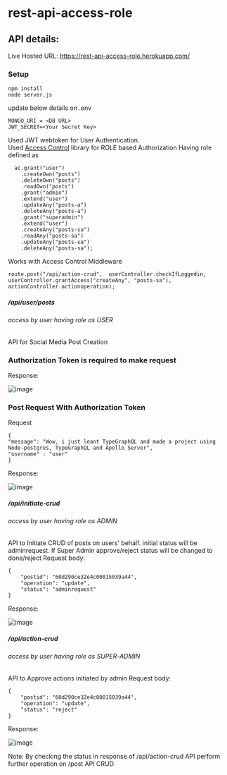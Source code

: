 # rest-api-access-role

## API details:
Live Hosted URL: https://rest-api-access-role.herokuapp.com/
### Setup
```
npm install
node server.js
```

update below details on .env
```
MONGO_URI = <DB URL>
JWT_SECRET=<Your Secret Key>
```


Used JWT webtoken for User Authentication. \
Used [Access Control](https://www.npmjs.com/package/accesscontrol) library for ROLE based Authorization
Having role defined as 
```
  ac.grant("user")
    .createOwn("posts")
    .deleteOwn("posts")
    .readOwn("posts")
    .grant("admin")
    .extend("user")
    .updateAny("posts-a")
    .deleteAny("posts-a")    
    .grant("superadmin")
    .extend("user")
    .createAny("posts-sa")
    .readAny("posts-sa")
    .updateAny("posts-sa")
    .deleteAny("posts-sa");
  ```  
Works with Access Control Middleware
```
route.post("/api/action-crud",  userController.checkIfLoggedin,
userController.grantAccess("createAny", "posts-sa"), actionController.actionoperation);

```
##### /api/user/posts
###### access by user having role as USER
API for Social Media Post Creation

### Authorization Token is required to make request
Response:

![image](https://user-images.githubusercontent.com/44355278/122185450-bc122500-ceaa-11eb-8382-83f457e784ab.png)


### Post Request With Authorization Token
Request
```
{
"message": "Wow, i just leant TypeGraphQL and made a project using Node-postgres, TypeGraphQL and Apollo Server",
"username" : "user"
}
```
Response:

![image](https://user-images.githubusercontent.com/44355278/123022721-d80a4f00-d3f3-11eb-9ef1-741f42bcca4a.png)

##### /api/initiate-crud
###### access by user having role as ADMIN
API to Initiate CRUD of posts on users' behalf. initial status  will be adminrequest. If Super Admin approve/reject status will be changed to done/reject
Request body:
```
{
    "postid": "60d290ce32e4c00015039a44",
    "operation": "update",
    "status": "adminrequest"
}
```
Response:

![image](https://user-images.githubusercontent.com/44355278/123045666-cb4c2200-d418-11eb-9306-10ad9552bbdb.png)


##### /api/action-crud
###### access by user having role as SUPER-ADMIN
API to Approve actions initiated by admin
Request body:
```
{
    "postid": "60d290ce32e4c00015039a44",
    "operation": "update",
    "status": "reject"
}
```
Response:

![image](https://user-images.githubusercontent.com/44355278/123045847-064e5580-d419-11eb-9fab-2e84b0a1972f.png)


Note:
By checking the status in response of /api/action-crud API perform further operation on /post API CRUD
